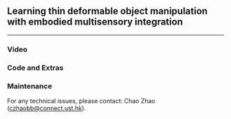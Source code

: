 ## Learning thin deformable object manipulation with embodied multisensory integration

___
### Video


### Code and Extras


### Maintenance 
For any technical issues, please contact: Chao Zhao (czhaobb@connect.ust.hk).
  
